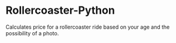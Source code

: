 # Rollercoaster-Python
Calculates price for a rollercoaster ride based on your age and the possibility of a photo.
